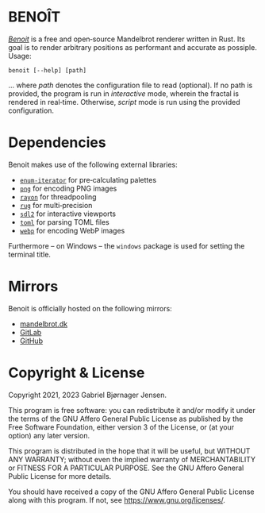 # BENO&Icirc;T

[*Benoit*](https://mandelbrot.dk/benoit) is a free and open‐source Mandelbrot renderer written in Rust. Its goal is to render arbitrary positions as performant and accurate as possiple. Usage:

```
benoit [--help] [path]
```

&hellip; where *path* denotes the configuration file to read (optional). If no path is provided, the program is run in *interactive* mode, wherein the fractal is rendered in real‐time. Otherwise, *script* mode is run using the provided configuration.

# Dependencies

Benoit makes use of the following external libraries:

* [`enum-iterator`](https://crates.io/crates/enum-iterator) for pre&hyphen;calculating palettes
* [`png`](https://crates.io/crates/png) for encoding PNG images
* [`rayon`](https://crates.io/crates/rayon) for threadpooling
* [`rug`](https://crates.io/crates/rug) for multi‐precision
* [`sdl2`](https://crates.io/crates/sdl2) for interactive viewports
* [`toml`](https://crates.io/crates/toml) for parsing TOML files
* [`webp`](https://crates.io/crates/webp) for encoding WebP images

Furthermore &ndash; on Windows &ndash; the `windows` package is used for setting the terminal title.

# Mirrors

Benoit is officially hosted on the following mirrors:

* [mandelbrot.dk](https://mandelbrot.dk/benoit)
* [GitLab](https://gitlab.com/bjoernager/benoit)
* [GitHub](https://github.com/bjoernager/benoit)

# Copyright & License

Copyright 2021, 2023 Gabriel Bjørnager Jensen.

This program is free software: you can redistribute it and/or modify it under the terms of the GNU Affero General Public License as published by the Free Software Foundation, either version 3 of the License, or (at your option) any later version.

This program is distributed in the hope that it will be useful, but WITHOUT ANY WARRANTY; without even the implied warranty of MERCHANTABILITY or FITNESS FOR A PARTICULAR PURPOSE. See the GNU Affero General Public License for more details.

You should have received a copy of the GNU Affero General Public License along with this program. If not, see <https://www.gnu.org/licenses/>.
